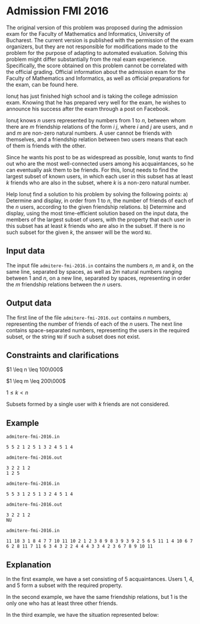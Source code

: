 # Admission FMI 2016

The original version of this problem was proposed during the admission exam for the Faculty of Mathematics and Informatics, University of Bucharest. The current version is published with the permission of the exam organizers, but they are not responsible for modifications made to the problem for the purpose of adapting to automated evaluation. Solving this problem might differ substantially from the real exam experience. Specifically, the score obtained on this problem cannot be correlated with the official grading. Official information about the admission exam for the Faculty of Mathematics and Informatics, as well as official preparations for the exam, can be found here.

Ionuț has just finished high school and is taking the college admission exam. Knowing that he has prepared very well for the exam, he wishes to announce his success after the exam through a post on Facebook.

Ionuț knows $n$ users represented by numbers from $1$ to $n$, between whom there are $m$ friendship relations of the form $i \ j$, where $i$ and $j$ are users, and $n$ and $m$ are non-zero natural numbers. A user cannot be friends with themselves, and a friendship relation between two users means that each of them is friends with the other.

Since he wants his post to be as widespread as possible, Ionuț wants to find out who are the most well-connected users among his acquaintances, so he can eventually ask them to be friends. For this, Ionuț needs to find the largest subset of known users, in which each user in this subset has at least $k$ friends who are also in the subset, where $k$ is a non-zero natural number.

Help Ionuț find a solution to his problem by solving the following points:
a) Determine and display, in order from $1$ to $n$, the number of friends of each of the $n$ users, according to the given friendship relations.
b) Determine and display, using the most time-efficient solution based on the input data, the members of the largest subset of users, with the property that each user in this subset has at least $k$ friends who are also in the subset. If there is no such subset for the given $k$, the answer will be the word `NU`.

## Input data

The input file `admitere-fmi-2016.in` contains the numbers $n$, $m$ and $k$, on the same line, separated by spaces, as well as $2m$ natural numbers ranging between $1$ and $n$, on a new line, separated by spaces, representing in order the $m$ friendship relations between the $n$ users.

## Output data

The first line of the file `admitere-fmi-2016.out` contains $n$ numbers, representing the number of friends of each of the $n$ users. The next line contains space-separated numbers, representing the users in the required subset, or the string `NU` if such a subset does not exist.

## Constraints and clarifications

$1 \leq n \leq 100\000$

$1 \leq m \leq 200\000$

$1 \leq k < n$

Subsets formed by a single user with $k$ friends are not considered.

## Example

`admitere-fmi-2016.in`
```
5 5 2 1 2 5 1 3 2 4 5 1 4
```

`admitere-fmi-2016.out`
```
3 2 2 1 2
1 2 5
```

`admitere-fmi-2016.in`
```
5 5 3 1 2 5 1 3 2 4 5 1 4
```

`admitere-fmi-2016.out`
```
3 2 2 1 2
NU
```

`admitere-fmi-2016.in`
```
11 18 3 1 8 4 7 7 10 11 10 2 1 2 3 8 9 8 3 9 3 9 2 5 6 5 11 1 4 10 6 7 6 2 8 11 7 11 6 3 4 3 2 2 4 4 4 3 3 4 2 3 6 7 8 9 10 11
```

## Explanation

In the first example, we have a set consisting of $5$ acquaintances. Users $1$, $4$, and $5$ form a subset with the required property.

In the second example, we have the same friendship relations, but $1$ is the only one who has at least three other friends.

In the third example, we have the situation represented below: